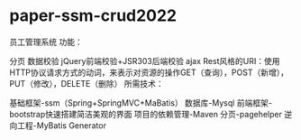 # paper-ssm-crud2022
员工管理系统 功能：

分页
数据校验
jQuery前端校验+JSR303后端校验
ajax
Rest风格的URI：使用HTTP协议请求方式的动词，来表示对资源的操作GET（查询），POST（新增），PUT（修改），DELETE（删除）
所需技术：

基础框架-ssm（Spring+SpringMVC+MaBatis）
数据库-Mysql
前端框架-bootstrap快速搭建简洁美观的界面
项目的依赖管理-Maven
分页-pagehelper
逆向工程-MyBatis Generator
